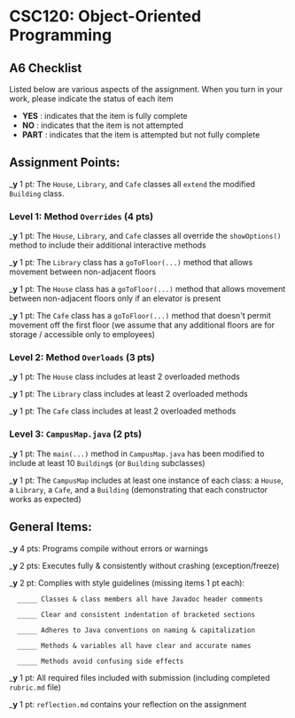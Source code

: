 # CSC120: Object-Oriented Programming
## A6 Checklist

Listed below are various aspects of the assignment.  When you turn in your work, please indicate the status of each item

- **YES** : indicates that the item is fully complete
- **NO** : indicates that the item is not attempted
- **PART** : indicates that the item is attempted but not fully complete


## Assignment Points:

___y__ 1 pt: The `House`, `Library`, and `Cafe` classes all `extend` the modified `Building` class.

### Level 1: Method `Overrides` (4 pts)

___y__ 1 pt: The `House`, `Library`, and `Cafe` classes all override the `showOptions()` method to include their additional interactive methods

___y__ 1 pt: The `Library` class has a `goToFloor(...)` method that allows movement between non-adjacent floors

___y__ 1 pt: The `House` class has a `goToFloor(...)` method that allows movement between non-adjacent floors only if an elevator is present

___y__ 1 pt: The `Cafe` class has a `goToFloor(...)` method that doesn't permit movement off the first floor (we assume that any additional floors are for storage / accessible only to employees)

### Level 2: Method `Overloads` (3 pts)

___y__ 1 pt: The `House` class includes at least 2 overloaded methods

___y__ 1 pt: The `Library` class includes at least 2 overloaded methods

___y__ 1 pt: The `Cafe` class includes at least 2 overloaded methods

### Level 3: `CampusMap.java` (2 pts)

___y__ 1 pt: The `main(...)` method in `CampusMap.java` has been modified to include at least 10 `Building`s (or `Building` subclasses)

___y__ 1 pt: The `CampusMap` includes at least one instance of each class: a `House`, a `Library`, a `Cafe`, and a `Building` (demonstrating that each constructor works as expected)



## General Items:

___y__ 4 pts: Programs compile without errors or warnings

___y__ 2 pts: Executes fully & consistently without crashing (exception/freeze)

___y__ 2 pt: Complies with style guidelines (missing items 1 pt each):

      _____ Classes & class members all have Javadoc header comments

      _____ Clear and consistent indentation of bracketed sections

      _____ Adheres to Java conventions on naming & capitalization

      _____ Methods & variables all have clear and accurate names

      _____ Methods avoid confusing side effects

___y__ 1 pt: All required files included with submission (including completed `rubric.md` file)

___y__ 1 pt: `reflection.md` contains your reflection on the assignment

